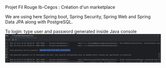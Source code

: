 Projet Fil Rouge Ib-Cegos : Création d'un marketplace

We are using here Spring boot, Spring Security, Spring Web and Spring Data JPA along with PostgreSQL.

To login: type user and password generated inside Java console
![login](/imagesReadme.png)
